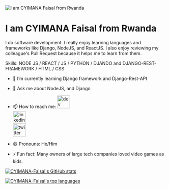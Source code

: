 
![I am CYIMANA Faisal from Rwanda](https://res.cloudinary.com/cyimana/image/upload/v1643713386/Hi_there__uhr6jd.png)
# I am CYIMANA Faisal from Rwanda
I do software development. I really enjoy learning languages and frameworks like Django, NodeJS, and ReactJS. I also enjoy reviewing my colleague's Pull Request because it helps me to learn from them.

Skills: NODE JS / REACT / JS / PYTHON / DJANDO and DJANGO-REST-FRAMEWORK / HTML / CSS

- 🌱 I’m currently learning Django framework and Django-Rest-API
- 💬 Ask me about NodeJS, and Django
- 📫 How to reach me:
     [<img src='https://cdn.jsdelivr.net/npm/simple-icons@3.0.1/icons/dev-dot-to.svg' alt='dev' height='40'>](https://dev.to/https://dev.to/cyimanafaisal)  
     [<img src='https://cdn.jsdelivr.net/npm/simple-icons@3.0.1/icons/linkedin.svg' alt='linkedin' height='40'>](https://www.linkedin.com/in/https://www.linkedin.com/in/cyimana-faisal-216680159/)  
     [<img src='https://cdn.jsdelivr.net/npm/simple-icons@3.0.1/icons/twitter.svg' alt='twitter' height='40'>](https://twitter.com/https://twitter.com/cyimana_faisal)  
    
- 😄 Pronouns: He/Him
- ⚡ Fun fact: Many owners of large tech companies loved video games as kids.


[![CYIMANA-Faisal's GitHub stats](https://github-readme-stats.vercel.app/api?username=CYIMANA-Faisal)](https://github.com/CYIMANA-Faisal/github-readme-stats) 

[![CYIMANA-Faisal's top languages](https://github-readme-stats.vercel.app/api/top-langs/?username=CYIMANA-Faisal)](https://github.com/CYIMANA-Faisal/github-readme-stats)
